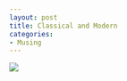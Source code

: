 ```yaml
---
layout: post
title: Classical and Modern
categories:
- Musing
---
```


![](http://static.flickr.com/6/74704437_98be33b356.jpg)
